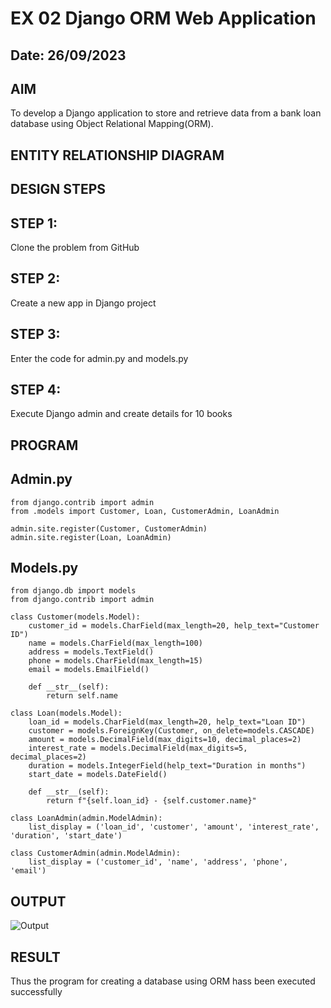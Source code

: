# EX 02 Django ORM Web Application

## Date: 26/09/2023

## AIM
To develop a Django application to store and retrieve data from a bank loan database using Object Relational Mapping(ORM).

## ENTITY RELATIONSHIP DIAGRAM
## DESIGN STEPS
## STEP 1:
Clone the problem from GitHub

## STEP 2:
Create a new app in Django project

## STEP 3:
Enter the code for admin.py and models.py

## STEP 4:
Execute Django admin and create details for 10 books

## PROGRAM

## Admin.py

```
from django.contrib import admin
from .models import Customer, Loan, CustomerAdmin, LoanAdmin

admin.site.register(Customer, CustomerAdmin)
admin.site.register(Loan, LoanAdmin)
```

## Models.py

```
from django.db import models
from django.contrib import admin

class Customer(models.Model):
    customer_id = models.CharField(max_length=20, help_text="Customer ID")
    name = models.CharField(max_length=100)
    address = models.TextField()
    phone = models.CharField(max_length=15)
    email = models.EmailField()

    def __str__(self):
        return self.name

class Loan(models.Model):
    loan_id = models.CharField(max_length=20, help_text="Loan ID")
    customer = models.ForeignKey(Customer, on_delete=models.CASCADE)
    amount = models.DecimalField(max_digits=10, decimal_places=2)
    interest_rate = models.DecimalField(max_digits=5, decimal_places=2)
    duration = models.IntegerField(help_text="Duration in months")
    start_date = models.DateField()

    def __str__(self):
        return f"{self.loan_id} - {self.customer.name}"

class LoanAdmin(admin.ModelAdmin):
    list_display = ('loan_id', 'customer', 'amount', 'interest_rate', 'duration', 'start_date')

class CustomerAdmin(admin.ModelAdmin):
    list_display = ('customer_id', 'name', 'address', 'phone', 'email')
```

## OUTPUT
![Output](https://github.com/Darkwebnew/ORM/assets/143114486/57dd6b2a-dd9e-4083-a1d0-2bc16b2aa0d3)
## RESULT
Thus the program for creating a database using ORM hass been executed successfully
